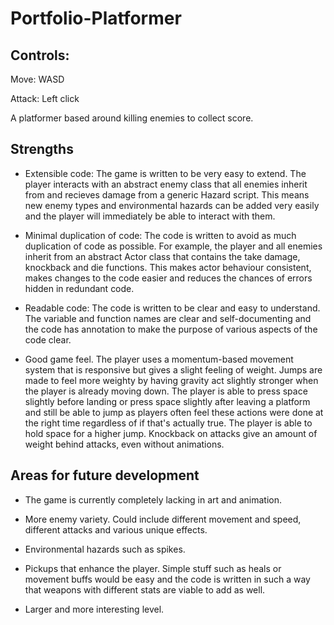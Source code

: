 # Portfolio-Platformer

## Controls:
Move: WASD

Attack: Left click

A platformer based around killing enemies to collect score.

## Strengths

* Extensible code: The game is written to be very easy to extend. The player interacts with an abstract enemy class that all enemies inherit from and recieves damage from a generic Hazard script. This means new enemy types and environmental hazards can be added very easily and the player will immediately be able to interact with them.

* Minimal duplication of code: The code is written to avoid as much duplication of code as possible. For example, the player and all enemies inherit from an abstract Actor class that contains the take damage, knockback and die functions. This makes actor behaviour consistent, makes changes to the code easier and reduces the chances of errors hidden in redundant code.

* Readable code: The code is written to be clear and easy to understand. The variable and function names are clear and self-documenting and the code has annotation to make the purpose of various aspects of the code clear.

* Good game feel. The player uses a momentum-based movement system that is responsive but gives a slight feeling of weight. Jumps are made to feel more weighty by having gravity act slightly stronger when the player is already moving down. The player is able to press space slightly before landing or press space slightly after leaving a platform and still be able to jump as players often feel these actions were done at the right time regardless of if that's actually true. The player is able to hold space for a higher jump. Knockback on attacks give an amount of weight behind attacks, even without animations.


## Areas for future development

* The game is currently completely lacking in art and animation.

* More enemy variety. Could include different movement and speed, different attacks and various unique effects.

* Environmental hazards such as spikes.

* Pickups that enhance the player. Simple stuff such as heals or movement buffs would be easy and the code is written in such a way that weapons with different stats are viable to add as well.

* Larger and more interesting level.
